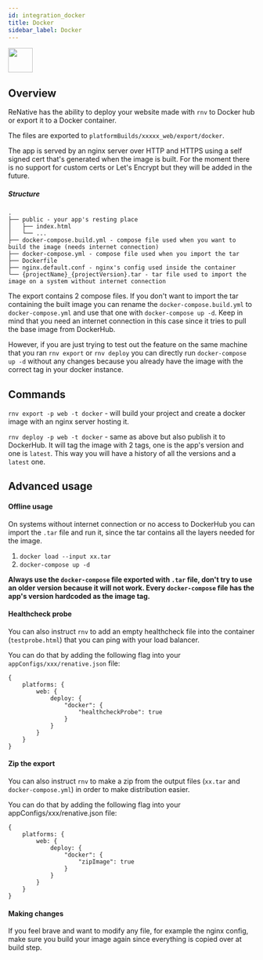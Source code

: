```yaml
---
id: integration_docker
title: Docker
sidebar_label: Docker
---
```



<img src="https://www.docker.com/sites/default/files/d8/2019-07/Moby-logo.png" height=50 />

## Overview

ReNative has the ability to deploy your website made with `rnv` to Docker hub or export it to a Docker container.

The files are exported to `platformBuilds/xxxxx_web/export/docker`. 

The app is served by an nginx server over HTTP and HTTPS using a self signed cert that's generated when the image is built. For the moment there is no support for custom certs or Let's Encrypt but they will be added in the future.

##### Structure

```
.
├── public - your app's resting place
│   ├── index.html
│   └── ...
├── docker-compose.build.yml - compose file used when you want to build the image (needs internet connection)
├── docker-compose.yml - compose file used when you import the tar
├── Dockerfile 
├── nginx.default.conf - nginx's config used inside the container
└── {projectName}_{projectVersion}.tar - tar file used to import the image on a system without internet connection

```

The export contains 2 compose files. If you don't want to import the tar containing the built image you can rename the `docker-compose.build.yml` to `docker-compose.yml` and use that one with `docker-compose up -d`. Keep in mind that you need an internet connection in this case since it tries to pull the base image from DockerHub.

However, if you are just trying to test out the feature on the same machine that you ran `rnv export` or `rnv deploy` you can directly run `docker-compose up -d` without any changes because you already have the image with the correct tag in your docker instance. 

## Commands

`rnv export -p web -t docker` - will build your project and create a docker image with an nginx server hosting it. 

`rnv deploy -p web -t docker` - same as above but also publish it to DockerHub. It will tag the image with 2 tags, one is the app's version and one is `latest`. This way you will have a history of all the versions and a `latest` one.

## Advanced usage

#### Offline usage

On systems without internet connection or no access to DockerHub you can import the `.tar` file and run it, since the tar contains all the layers needed for the image.

1. `docker load --input xx.tar`
2. `docker-compose up -d`

**Always use the `docker-compose` file exported with `.tar` file, don't try to use an older version because it will not work. Every `docker-compose` file has the app's version hardcoded as the image tag.**

#### Healthcheck probe

You can also instruct `rnv` to add an empty healthcheck file into the container (`testprobe.html`) that you can ping with your load balancer.

You can do that by adding the following flag into your `appConfigs/xxx/renative.json` file:

```
{
    platforms: {
        web: {
            deploy: {
                "docker": {
                    "healthcheckProbe": true
                }
            }
        }
    }
}
```

#### Zip the export

You can also instruct `rnv` to make a zip from the output files (`xx.tar` and `docker-compose.yml`) in order to make distribution easier.

You can do that by adding the following flag into your appConfigs/xxx/renative.json file:

```
{
    platforms: {
        web: {
            deploy: {
                "docker": {
                    "zipImage": true
                }
            }
        }
    }
}
```


#### Making changes

If you feel brave and want to modify any file, for example the nginx config, make sure you build your image again since everything is copied over at build step.